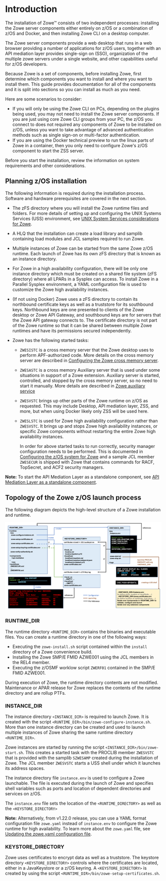 # Introduction

The installation of Zowe&trade; consists of two independent processes: installing the Zowe server components either entirely on z/OS or a combination of z/OS and Docker, and then installing Zowe CLI on a desktop computer.  

The Zowe server components provide a web desktop that runs in a web browser providing a number of applications for z/OS users, together with an API mediation layer provides single-sign on (SSO), organization of the multiple zowe servers under a single website, and other capabilities useful for z/OS developers. 

Because Zowe is a set of components, before installing Zowe, first determine which components you want to install and where you want to install them. This guide provides documentation for all of the components and it is split into sections so you can install as much as you need.

Here are some scenarios to consider:

- If you will only be using the Zowe CLI on PCs, depending on the plugins being used, you may not need to install the Zowe server components.  If you are just using core Zowe CLI groups from your PC, the z/OS you connect to does not required any components of Zowe to be installed on z/OS, unless you want to take advantage of advanced authentication methods such as single sign-on or multi-factor authentication.
- If you are using the Docker technical preview to run the linux parts of Zowe in a container, then you only need to configure Zowe's z/OS component to start the ZSS server.  

Before you start the installation, review the information on system requirements and other considerations.

## Planning z/OS installation

The following information is required during the installation process. Software and hardware prerequisites are covered in the next section.

- The zFS directory where you will install the Zowe runtime files and folders. For more details of setting up and configuring the UNIX Systems Services (USS) environment, see [UNIX System Services considerations for Zowe](configure-uss.md).

- A HLQ that the installation can create a load library and samplib containing load modules and JCL samples required to run Zowe.

- Multiple instances of Zowe can be started from the same Zowe z/OS runtime. Each launch of Zowe has its own zFS directory that is known as an instance directory.

- For Zowe in a high availability configuration, there will be only one instance directory which must be created on a shared file system (zFS directory) where all LPARs in a Sysplex can access. To install Zowe in a Parallel Sysplex environment, a YAML configuration file is used to customize the Zowe high availability instances.

- (If not using Docker) Zowe uses a zFS directory to contain its northbound certificate keys as well as a truststore for its southbound keys. Northbound keys are one presented to clients of the Zowe desktop or Zowe API Gateway, and southbound keys are for servers that the Zowe API gateway connects to.  The certificate directory is not part of the Zowe runtime so that it can be shared between multiple Zowe runtimes and have its permissions secured independently. 

- Zowe has the following started tasks:
   - `ZWESISTC` is a cross memory server that the Zowe desktop uses to perform APF-authorized code. More details on the cross memory server are described in [Configuring the Zowe cross memory server](configure-xmem-server.md).
   - `ZWESASTC` is a cross memory Auxiliary server that is used under some situations in support of a Zowe extension. Auxiliary server is started, controlled, and stopped by the cross memory server, so no need to start it manually. More details are described in [Zowe auxiliary service](configure-xmem-server.md)
   - `ZWESVSTC` brings up other parts of the Zowe runtime on z/OS as requested. This may include Desktop, API mediation layer, ZSS, and more, but when using Docker likely only ZSS will be used here.
   - `ZWESLSTC` is used for Zowe high availability configuration rather than `ZWESVSTC`. It brings up and stops Zowe high availability instances, or specific Zowe components without restarting the entire Zowe high availability instances.
   
     In order for above started tasks to run correctly, security manager configuration needs to be performed.  This is documented in [Configuring the z/OS system for Zowe](configure-zos-system.md) and a sample JCL member `ZWESECUR` is shipped with Zowe that contains commands for RACF, TopSecret, and ACF2 security managers.  

**Note:** To start the API Mediation Layer as a standalone component, see [API Mediation Layer as a standalone component](api-mediation-standalone.md).

## Topology of the Zowe z/OS launch process

The following diagram depicts the high-level structure of a Zowe installation and runtime.  

<img src="../images/common/zowe-directories.png" alt="Zowe Directories" width="700px"/> 

### RUNTIME_DIR

The runtime directory `<RUNTIME_DIR>` contains the binaries and executable files. You can create a runtime directory in one of the following ways:
- Executing the `zowe-install.sh` script contained within the `install` directory of a Zowe convenience build.  
- Installing the Zowe SMP/E FMID AZWE001 using the JCL members in the REL4 member.
- Executing the z/OSMF worklow script `ZWERF01` contained in the SMP/E FMID AZWE001.

During execution of Zowe, the runtime directory contents are not modified.  Maintenance or APAR release for Zowe replaces the contents of the runtime directory and are rollup PTFs.  

### INSTANCE_DIR

The instance directory `<INSTANCE_DIR>` is required to launch Zowe.  It is created with the script `<RUNTIME_DIR>/bin/zowe-configure-instance.sh`. More than one instance directory can be created and used to launch multiple instances of Zowe sharing the same runtime directory `<RUNTIME_DIR>`.

Zowe instances are started by running the script `<INSTANCE_DIR>/bin/zowe-start.sh`. This creates a started task with the PROCLIB member `ZWESVSTC` that is provided with the samplib `SZWESAMP` created during the installation of Zowe. The JCL member `ZWESVSTC` starts a USS shell under which it launches its address spaces.  

The instance directory file `instance.env` is used to configure a Zowe launchable. The file is executed during the launch of Zowe and specifies shell variables such as ports and location of dependent directories and services on z/OS.  

The `instance.env` file sets the location of the `<RUNTIME_DIRECTORY>` as well as the `<KEYSTORE_DIRECTORY>`

**Note:** Alternatively, from v1.22.0 release, you can use a YAML format configuration file `zowe.yaml` instead of `instance.env` to configure the Zowe runtime for high availability. To learn more about the `zowe.yaml` file, see [Updating the zowe.yaml configuration file](configure-instance-directory.md).


### KEYSTORE_DIRECTORY

Zowe uses certificates to encrypt data as well as a truststore.  The keystore directory `<KEYSTORE_DIRECTORY>` controls where the certificates are located, either in a JavaKeystore or a z/OS keyring.  A `<KEYSTORE_DIRECTORY>` is created by using the script `<RUNTIME_DIR>/bin/zowe-setup-certificates.sh`.